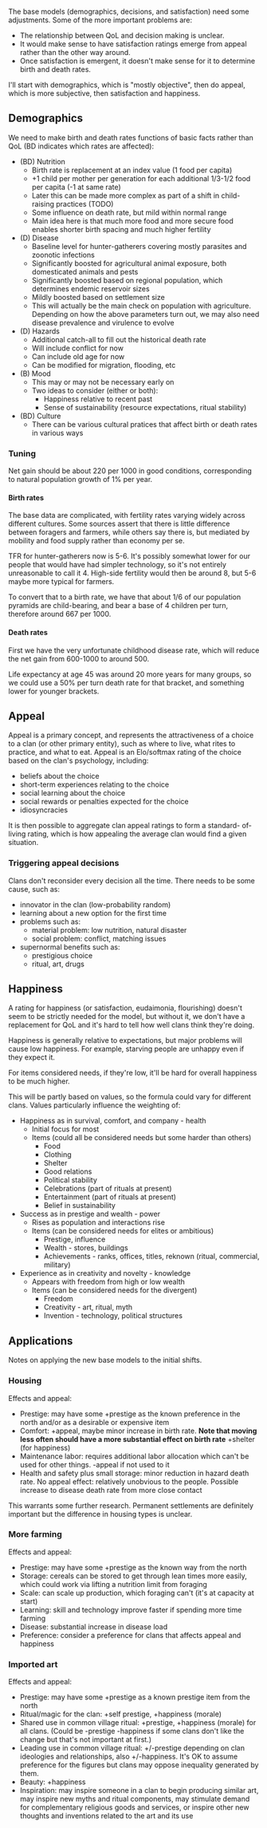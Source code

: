 The base models (demographics, decisions, and satisfaction) need 
some adjustments. Some of the more important problems are:

*   The relationship between QoL and decision making is unclear.
*   It would make sense to have satisfaction ratings emerge from
    appeal rather than the other way around.
*   Once satisfaction is emergent, it doesn't make sense for it
    to determine birth and death rates.

I'll start with demographics, which is "mostly objective", then
do appeal, which is more subjective, then satisfaction and 
happiness.

## Demographics

We need to make birth and death rates functions of basic facts rather
than QoL (BD indicates which rates are affected):

*   (BD) Nutrition
    *   Birth rate is replacement at an index value (1 food per capita)
    *   +1 child per mother per generation for each additional 1/3-1/2
        food per capita (-1 at same rate)
    *   Later this can be made more complex as part of a shift in child-
        raising practices (TODO)
    *   Some influence on death rate, but mild within normal range
    *   Main idea here is that much more food and more secure food
        enables shorter birth spacing and much higher fertility
*   (D) Disease
    *   Baseline level for hunter-gatherers covering mostly parasites
        and zoonotic infections
    *   Significantly boosted for agricultural animal exposure, both
        domesticated animals and pests
    *   Significantly boosted based on regional population, which
        determines endemic reservoir sizes
    *   Mildly boosted based on settlement size
    *   This will actually be the main check on population with agriculture.
        Depending on how the above parameters turn out, we may also need
        disease prevalence and virulence to evolve
*   (D) Hazards
    *   Additional catch-all to fill out the historical death rate
    *   Will include conflict for now
    *   Can include old age for now
    *   Can be modified for migration, flooding, etc
*   (B) Mood
    *   This may or may not be necessary early on
    *   Two ideas to consider (either or both):
        *   Happiness relative to recent past
        *   Sense of sustainability (resource expectations, ritual
            stability)
*   (BD) Culture
    *   There can be various cultural pratices that affect birth or
        death rates in various ways

### Tuning

Net gain should be about 220 per 1000 in good conditions, corresponding
to natural population growth of 1% per year.

#### Birth rates

The base data are complicated, with fertility rates varying widely
across different cultures. Some sources assert that there is little
difference between foragers and farmers, while others say there is,
but mediated by mobility and food supply rather than economy per se.

TFR for hunter-gatherers now is 5-6. It's possibly somewhat lower
for our people that would have had simpler technology, so it's not
entirely unreasonable to call it 4. High-side fertility would then
be around 8, but 5-6 maybe more typical for farmers.

To convert that to a birth rate, we have that about 1/6 of our
population pyramids are child-bearing, and bear a base of 4 children
per turn, therefore around 667 per 1000.

#### Death rates

First we have the very unfortunate childhood disease rate, which
will reduce the net gain from 600-1000 to around 500.

Life expectancy at age 45 was around 20 more years for many groups,
so we could use a 50% per turn death rate for that bracket, and
something lower for younger brackets. 

## Appeal

Appeal is a primary concept, and represents the attractiveness of a
choice to a clan (or other primary entity), such as where to live, what
rites to practice, and what to eat. Appeal is an Elo/softmax rating of 
the choice based on the clan's psychology, including:

*   beliefs about the choice
*   short-term experiences relating to the choice
*   social learning about the choice
*   social rewards or penalties expected for the choice
*   idiosyncracies

It is then possible to aggregate clan appeal ratings to form a standard-
of-living rating, which is how appealing the average clan would find a
given situation.

### Triggering appeal decisions

Clans don't reconsider every decision all the time. There needs to be
some cause, such as:

*   innovator in the clan (low-probability random)
*   learning about a new option for the first time
*   problems such as:
    *   material problem: low nutrition, natural disaster
    *   social problem: conflict, matching issues
*   supernormal benefits such as:
    *   prestigious choice
    *   ritual, art, drugs

## Happiness

A rating for happiness (or satisfaction, eudaimonia, flourishing)
doesn't seem to be strictly needed for the model, but without it,
we don't have a replacement for QoL and it's hard to tell how well
clans think they're doing.

Happiness is generally relative to expectations, but major problems
will cause low happiness. For example, starving people are unhappy
even if they expect it.

For items considered needs, if they're low, it'll be hard for
overall happiness to be much higher.

This will be partly based on values, so the formula could vary for
different clans. Values particularly influence the weighting of:

*   Happiness as in survival, comfort, and company - health
    *   Initial focus for most
    *   Items (could all be considered needs but some harder than others)
        *   Food
        *   Clothing
        *   Shelter
        *   Good relations
        *   Political stability
        *   Celebrations (part of rituals at present)
        *   Entertainment (part of rituals at present)
        *   Belief in sustainability
*   Success as in prestige and wealth - power
    *   Rises as population and interactions rise
    *   Items (can be considered needs for elites or ambitious)
        *   Prestige, influence
        *   Wealth - stores, buildings
        *   Achievements - ranks, offices, titles, reknown (ritual, commercial,
            military)
*   Experience as in creativity and novelty - knowledge
    *   Appears with freedom from high or low wealth
    *   Items (can be considered needs for the divergent)
        *   Freedom
        *   Creativity - art, ritual, myth
        *   Invention - technology, political structures

## Applications

Notes on applying the new base models to the initial shifts.

### Housing

Effects and appeal:

*   Prestige: may have some +prestige as the known preference in the north
    and/or as a desirable or expensive item
*   Comfort: +appeal, maybe minor increase in birth rate. 
    **Note that moving less often should have a more substantial effect
    on birth rate** +shelter (for happiness)
*   Maintenance labor: requires additional labor allocation which can't
    be used for other things. -appeal if not used to it
*   Health and safety plus small storage: minor reduction in hazard death 
    rate. No appeal effect: relatively unobvious to the people. Possible
    increase to disease death rate from more close contact

This warrants some further research. Permanent settlements are definitely
important but the difference in housing types is unclear.

### More farming

Effects and appeal:

*   Prestige: may have some +prestige as the known way from the north
*   Storage: cereals can be stored to get through lean times more easily,
    which could work via lifting a nutrition limit from foraging
*   Scale: can scale up production, which foraging can't (it's at capacity
    at start)
*   Learning: skill and technology improve faster if spending more time
    farming
*   Disease: substantial increase in disease load
*   Preference: consider a preference for clans that affects appeal and
    happiness

### Imported art

Effects and appeal:

*   Prestige: may have some +prestige as a known prestige item from the north
*   Ritual/magic for the clan: +self prestige, +happiness (morale)
*   Shared use in common village ritual: +prestige, +happiness (morale)
    for all clans. (Could be -prestige -happiness if some clans don't
    like the change but that's not important at first.)
*   Leading use in common village ritual: +/-prestige depending on clan
    ideologies and relationships, also +/-happiness. It's OK to assume
    preference for the figures but clans may oppose inequality generated
    by them.
*   Beauty: +happiness
*   Inspiration: may inspire someone in a clan to begin producing similar
    art, may inspire new myths and ritual components, may stimulate demand
    for complementary religious goods and services, or inspire other new
    thoughts and inventions related to the art and its use